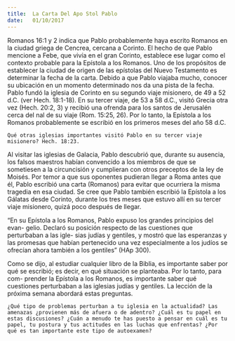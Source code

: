 ```yaml
---
title:  La Carta Del Apo Stol Pablo
date:   01/10/2017
---
```


Romanos 16:1 y 2 indica que Pablo probablemente haya escrito Romanos en la ciudad griega de Cencrea, cercana a Corinto. El hecho de que Pablo mencione a Febe, que vivía en el gran Corinto, establece ese lugar como el contexto probable para la Epístola a los Romanos.
Uno de los propósitos de establecer la ciudad de origen de las epístolas del Nuevo Testamento es determinar la fecha de la carta. Debido a que Pablo viajaba mucho, conocer su ubicación en un momento determinado nos da una pista de la fecha.
Pablo fundó la iglesia de Corinto en su segundo viaje misionero, de 49 a 52 d.C. (ver Hech. 18:1-18). En su tercer viaje, de 53 a 58 d.C., visitó Grecia otra vez (Hech. 20:2, 3) y recibió una ofrenda para los santos de Jerusalén cerca del  nal de su viaje (Rom. 15:25, 26). Por lo tanto, la Epístola a los Romanos probablemente se escribió en los primeros meses del año 58 d.C.

`Qué otras iglesias importantes visitó Pablo en su tercer viaje misionero? Hech. 18:23.`

Al visitar las iglesias de Galacia, Pablo descubrió que, durante su ausencia, los falsos maestros habían convencido a los miembros de que se sometiesen a la circuncisión y cumplieran con otros preceptos de la ley de Moisés. Por temor a que sus oponentes pudieran llegar a Roma antes que él, Pablo escribió una carta (Romanos) para evitar que ocurriera la misma tragedia en esa ciudad. Se cree que Pablo también escribió la Epístola a los Gálatas desde Corinto, durante los tres meses que estuvo allí en su tercer viaje misionero, quizá poco después de llegar.

“En su Epístola a los Romanos, Pablo expuso los grandes principios del evan- gelio. Declaró su posición respecto de las cuestiones que perturbaban a las igle- sias judías y gentiles, y mostró que las esperanzas y las promesas que habían pertenecido una vez especialmente a los judíos se ofrecían ahora también a los gentiles” (HAp 300).

Como se dijo, al estudiar cualquier libro de la Biblia, es importante saber por qué se escribió; es decir, en qué situación se planteaba. Por lo tanto, para com- prender la Epístola a los Romanos, es importante saber qué cuestiones perturbaban a las iglesias judías y gentiles. La lección de la próxima semana abordará estas preguntas.

`¿Qué tipo de problemas perturban a tu iglesia en la actualidad? Las amenazas ¿provienen más de afuera o de adentro? ¿Cuál es tu papel en estas discusiones? ¿Cuán a menudo te has puesto a pensar en cuál es tu papel, tu postura y tus actitudes en las luchas que enfrentas? ¿Por qué es tan importante este tipo de autoexamen?`
